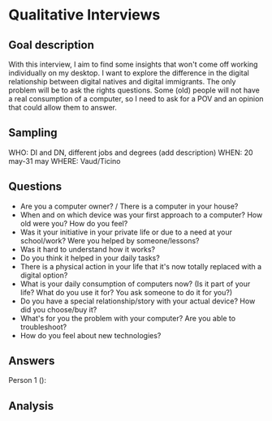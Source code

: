 # Qualitative Interviews

## Goal description

With this interview, I aim to find some insights that won't come off working individually on my desktop. I want to explore the difference in the digital relationship between digital natives and digital immigrants. The only problem will be to ask the rights questions. Some (old) people will not have a real consumption of a computer, so I need to ask for a POV and an opinion that could allow them to answer.

## Sampling

WHO: DI and DN, different jobs and degrees (add description)
WHEN: 20 may-31 may
WHERE: Vaud/Ticino

## Questions

- Are you a computer owner? / There is a computer in your house?
- When and on which device was your first approach to a computer? How old were you? How do you feel?
- Was it your initiative in your private life or due to a need at your school/work? Were you helped by someone/lessons?
- Was it hard to understand how it works?
- Do you think it helped in your daily tasks?
- There is a physical action in your life that it's now totally replaced with a digital option?
- What is your daily consumption of computers now? (Is it part of your life? What do you use it for? You ask someone to do it for you?)
- Do you have a special relationship/story with your actual device? How did you choose/buy it?
- What's for you the problem with your computer? Are you able to troubleshoot?
- How do you feel about new technologies?

## Answers

Person 1 ():

## Analysis

